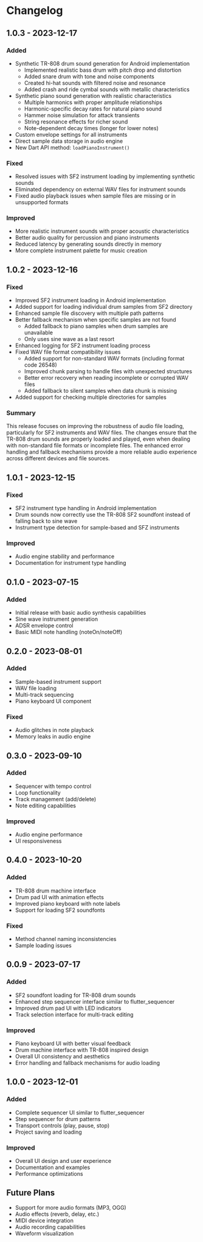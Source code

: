 # Changelog

## 1.0.3 - 2023-12-17

### Added
- Synthetic TR-808 drum sound generation for Android implementation
  - Implemented realistic bass drum with pitch drop and distortion
  - Added snare drum with tone and noise components
  - Created hi-hat sounds with filtered noise and resonance
  - Added crash and ride cymbal sounds with metallic characteristics
- Synthetic piano sound generation with realistic characteristics
  - Multiple harmonics with proper amplitude relationships
  - Harmonic-specific decay rates for natural piano sound
  - Hammer noise simulation for attack transients
  - String resonance effects for richer sound
  - Note-dependent decay times (longer for lower notes)
- Custom envelope settings for all instruments
- Direct sample data storage in audio engine
- New Dart API method: `loadPianoInstrument()`

### Fixed
- Resolved issues with SF2 instrument loading by implementing synthetic sounds
- Eliminated dependency on external WAV files for instrument sounds
- Fixed audio playback issues when sample files are missing or in unsupported formats

### Improved
- More realistic instrument sounds with proper acoustic characteristics
- Better audio quality for percussion and piano instruments
- Reduced latency by generating sounds directly in memory
- More complete instrument palette for music creation

## 1.0.2 - 2023-12-16

### Fixed
- Improved SF2 instrument loading in Android implementation
- Added support for loading individual drum samples from SF2 directory
- Enhanced sample file discovery with multiple path patterns
- Better fallback mechanism when specific samples are not found
  - Added fallback to piano samples when drum samples are unavailable
  - Only uses sine wave as a last resort
- Enhanced logging for SF2 instrument loading process
- Fixed WAV file format compatibility issues
  - Added support for non-standard WAV formats (including format code 26548)
  - Improved chunk parsing to handle files with unexpected structures
  - Better error recovery when reading incomplete or corrupted WAV files
  - Added fallback to silent samples when data chunk is missing
- Added support for checking multiple directories for samples

### Summary
This release focuses on improving the robustness of audio file loading, particularly for SF2 instruments and WAV files. The changes ensure that the TR-808 drum sounds are properly loaded and played, even when dealing with non-standard file formats or incomplete files. The enhanced error handling and fallback mechanisms provide a more reliable audio experience across different devices and file sources.

## 1.0.1 - 2023-12-15

### Fixed
- SF2 instrument type handling in Android implementation
- Drum sounds now correctly use the TR-808 SF2 soundfont instead of falling back to sine wave
- Instrument type detection for sample-based and SFZ instruments

### Improved
- Audio engine stability and performance
- Documentation for instrument type handling

## 0.1.0 - 2023-07-15

### Added
- Initial release with basic audio synthesis capabilities
- Sine wave instrument generation
- ADSR envelope control
- Basic MIDI note handling (noteOn/noteOff)

## 0.2.0 - 2023-08-01

### Added
- Sample-based instrument support
- WAV file loading
- Multi-track sequencing
- Piano keyboard UI component

### Fixed
- Audio glitches in note playback
- Memory leaks in audio engine

## 0.3.0 - 2023-09-10

### Added
- Sequencer with tempo control
- Loop functionality
- Track management (add/delete)
- Note editing capabilities

### Improved
- Audio engine performance
- UI responsiveness

## 0.4.0 - 2023-10-20

### Added
- TR-808 drum machine interface
- Drum pad UI with animation effects
- Improved piano keyboard with note labels
- Support for loading SF2 soundfonts

### Fixed
- Method channel naming inconsistencies
- Sample loading issues

## 0.0.9 - 2023-07-17

### Added
- SF2 soundfont loading for TR-808 drum sounds
- Enhanced step sequencer interface similar to flutter_sequencer
- Improved drum pad UI with LED indicators
- Track selection interface for multi-track editing

### Improved
- Piano keyboard UI with better visual feedback
- Drum machine interface with TR-808 inspired design
- Overall UI consistency and aesthetics
- Error handling and fallback mechanisms for audio loading

## 1.0.0 - 2023-12-01

### Added
- Complete sequencer UI similar to flutter_sequencer
- Step sequencer for drum patterns
- Transport controls (play, pause, stop)
- Project saving and loading

### Improved
- Overall UI design and user experience
- Documentation and examples
- Performance optimizations

## Future Plans
- Support for more audio formats (MP3, OGG)
- Audio effects (reverb, delay, etc.)
- MIDI device integration
- Audio recording capabilities
- Waveform visualization
